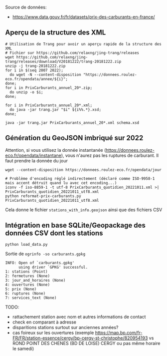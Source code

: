 Source de données:

- https://www.data.gouv.fr/fr/datasets/prix-des-carburants-en-france/

## Aperçu de la structure des XML

```
# Utilisation de Trang pour avoir un aperçu rapide de la structure des XML
# Fichier sur https://github.com/relaxng/jing-trang/releases
wget https://github.com/relaxng/jing-trang/releases/download/V20181222/trang-20181222.zip
unzip -j trang-20181222.zip
for i in $(seq 2007 2022);
  do wget -N --content-disposition "https://donnees.roulez-eco.fr/opendata/annee/${i}";
done;
for i in PrixCarburants_annuel_20*.zip;
  do unzip -o $i;
done;

for i in PrixCarburants_annuel_20*.xml;
  do java -jar trang.jar "$i" ${i%%.*}.xsd;
done;

java -jar trang.jar PrixCarburants_annuel_20*.xml schema.xsd
```

## Génération du GeoJSON imbriqué sur 2022

Attention, si vous utilisez la donnée instantanée (https://donnees.roulez-eco.fr/opendata/instantane), vous n'aurez pas les ruptures de carburant. Il faut prendre la donnée du jour

```
wget --content-disposition https://donnees.roulez-eco.fr/opendata/jour

# Problème d'encoding réglé indirectement (déclaré comme ISO-9958-1 mais accent détruit quand lu avec cet encoding...)
iconv -f iso-8859-1 -t utf-8 PrixCarburants_quotidien_20221011.xml >| PrixCarburants_quotidien_20221011_utf8.xml
python reformat-prix-carburants.py PrixCarburants_quotidien_20221011_utf8.xml
```

Cela donne le fichier `stations_with_info.geojson` ainsi que des fichiers CSV

## Intégration en base SQLite/Geopackage des données CSV dont les stations

```
python load_data.py
```

Sortie de `ogrinfo -so carburants.gpkg`

```
INFO: Open of `carburants.gpkg'
      using driver `GPKG' successful.
1: stations (Point)
2: fermetures (None)
3: jour_and_horaires (None)
4: ouvertures (None)
5: prix (None)
6: ruptures (None)
7: services_text (None)
```

TODO:

- rattachement station avec nom et autres informations de contact
- check en comparant à adresse
- disparitions stations surtout sur anciennes années?
- cas foireux sur les ouvertures (exemple https://map.bp.com/fr-FR/FR/station-essence/cergy/bp-cergy-st-christophe/820954193 vs ROND POINT DES CHENES (BD DE LOISE) CERGY ou pas même horaire le samedi)
